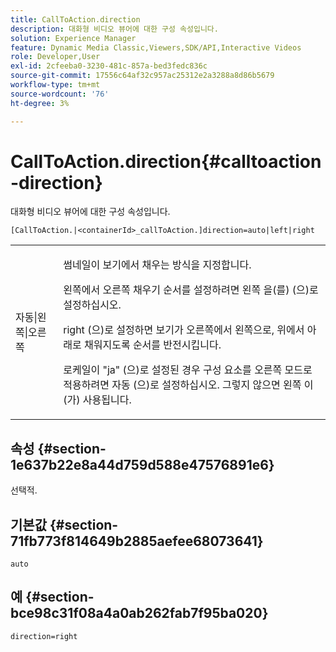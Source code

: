 ```yaml
---
title: CallToAction.direction
description: 대화형 비디오 뷰어에 대한 구성 속성입니다.
solution: Experience Manager
feature: Dynamic Media Classic,Viewers,SDK/API,Interactive Videos
role: Developer,User
exl-id: 2cfeeba0-3230-481c-857a-bed3fedc836c
source-git-commit: 17556c64af32c957ac25312e2a3288a8d86b5679
workflow-type: tm+mt
source-wordcount: '76'
ht-degree: 3%

---
```


# CallToAction.direction{#calltoaction-direction}

대화형 비디오 뷰어에 대한 구성 속성입니다.

`[CallToAction.|<containerId>_callToAction.]direction=auto|left|right`

<table id="table_441553CD34C94A58A9D7CBF772DEDDB6"> 
 <tbody> 
  <tr> 
   <td colname="col1"> <p> <span class="codeph"> 자동|왼쪽|오른쪽 </span> </p> </td> 
   <td colname="col2"> <p> 썸네일이 보기에서 채우는 방식을 지정합니다. </p> <p>왼쪽에서 오른쪽 채우기 순서를 설정하려면 왼쪽 </span>을(를) <span class="codeph">(으)로 설정하십시오. </p> <p><span class="codeph"> right </span>(으)로 설정하면 보기가 오른쪽에서 왼쪽으로, 위에서 아래로 채워지도록 순서를 반전시킵니다. </p> <p>로케일이 <span class="codeph"> "ja" </span>(으)로 설정된 경우 구성 요소를 오른쪽 모드로 적용하려면 <span class="codeph"> 자동 </span>(으)로 설정하십시오. 그렇지 않으면 <span class="codeph"> 왼쪽 </span>이(가) 사용됩니다. </p> </td> 
  </tr> 
 </tbody> 
</table>

## 속성 {#section-1e637b22e8a44d759d588e47576891e6}

선택적.

## 기본값 {#section-71fb773f814649b2885aefee68073641}

`auto`

## 예 {#section-bce98c31f08a4a0ab262fab7f95ba020}

```
direction=right
```
